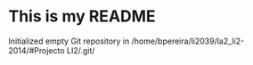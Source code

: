 # This is my README
Initialized empty Git repository in /home/bpereira/li2039/la2_li2-2014/#Projecto LI2/.git/
